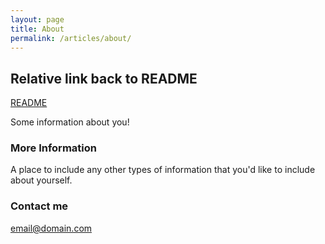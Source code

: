 ```yaml
---
layout: page
title: About
permalink: /articles/about/
---
```


## Relative link back to README
[README](README.md)

Some information about you!

### More Information

A place to include any other types of information that you'd like to include about yourself. 

### Contact me

[email@domain.com](mailto:email@domain.com)
